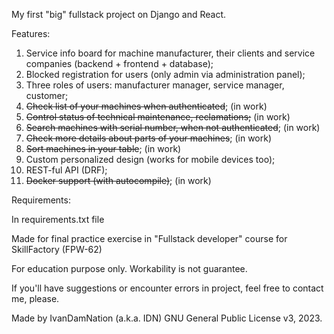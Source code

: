 My first "big" fullstack project on Django and React.

Features:

1. Service info board for machine manufacturer, their clients and service companies (backend + frontend + database);
2. Blocked registration for users (only admin via administration panel);
3. Three roles of users: manufacturer manager, service manager, customer;
4. ~~Check list of your machines when authenticated~~; (in work)
5. ~~Control status of technical maintenance, reclamations;~~ (in work)
6. ~~Search machines with serial number, when not authenticated~~; (in work)
7. ~~Check more details about parts of your machines~~; (in work)
8. ~~Sort machines in your table~~; (in work)
9. Custom personalized design (works for mobile devices too);
10. REST-ful API (DRF);
11. ~~Docker support (with autocompile)~~; (in work)


Requirements:

In requirements.txt file



Made for final practice exercise in "Fullstack developer" course for SkillFactory (FPW-62)



For education purpose only. Workability is not guarantee.

If you'll have suggestions or encounter errors in project, feel free to contact me, please.

Made by IvanDamNation (a.k.a. IDN) GNU General Public License v3, 2023.